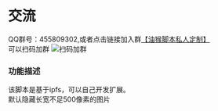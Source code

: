 # 交流

QQ群号：455809302,或者点击链接加入群[【油猴脚本私人定制】](https://jq.qq.com/?_wv=1027&k=45p9bea)  
可以扫码加群
![扫码加群](https://greasyfork.org/system/screenshots/screenshots/000/015/298/thumb/QQGroup.png?1557913416 "扫码加群")

### 功能描述
 该脚本是基于ipfs，可以自己开发扩展。  
 默认隐藏长宽不足500像素的图片
